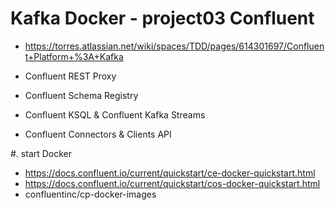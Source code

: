 # Kafka Docker - project03 Confluent
- https://torres.atlassian.net/wiki/spaces/TDD/pages/614301697/Confluent+Platform+%3A+Kafka

- Confluent REST Proxy
- Confluent Schema Registry
- Confluent KSQL &  Confluent Kafka Streams
- Confluent Connectors & Clients API

#. start Docker
- https://docs.confluent.io/current/quickstart/ce-docker-quickstart.html
- https://docs.confluent.io/current/quickstart/cos-docker-quickstart.html
- confluentinc/cp-docker-images 

[](blob:https://torres.atlassian.net/3b70fcd2-67ab-43a3-bd46-df7085628dbc#media-blob-url=true&id=2b2b0d7a-2c7c-44f1-96e2-5dda96f3c511&collection=contentId-614301697&contextId=614301697&mimeType=image%2Fpng&name=confluentPlatform.png&size=125679&width=629&height=297)

[](blob:https://torres.atlassian.net/e8a33b6f-9834-4f21-9666-1fa8a98da877#media-blob-url=true&id=d6d37cb2-572c-482d-8030-d968f1d9f4c7&collection=contentId-614301697&contextId=614301697&mimeType=image%2Fpng&name=image-20190612-014253.png&size=144052&width=487&height=274)